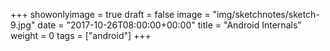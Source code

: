 +++
showonlyimage = true
draft = false
image = "img/sketchnotes/sketch-9.jpg"
date = "2017-10-26T08:00:00+00:00"
title = "Android Internals"
weight = 0
tags = ["android"]
+++

